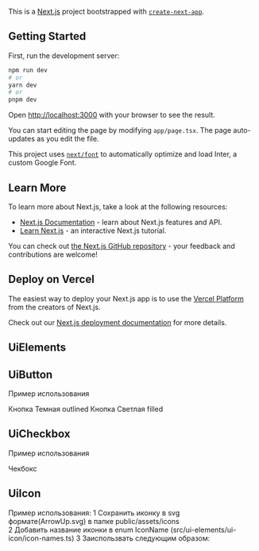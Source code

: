 This is a [Next.js](https://nextjs.org/) project bootstrapped with [`create-next-app`](https://github.com/vercel/next.js/tree/canary/packages/create-next-app).

## Getting Started

First, run the development server:

```bash
npm run dev
# or
yarn dev
# or
pnpm dev
```

Open [http://localhost:3000](http://localhost:3000) with your browser to see the result.

You can start editing the page by modifying `app/page.tsx`. The page auto-updates as you edit the file.

This project uses [`next/font`](https://nextjs.org/docs/basic-features/font-optimization) to automatically optimize and load Inter, a custom Google Font.

## Learn More

To learn more about Next.js, take a look at the following resources:

- [Next.js Documentation](https://nextjs.org/docs) - learn about Next.js features and API.
- [Learn Next.js](https://nextjs.org/learn) - an interactive Next.js tutorial.

You can check out [the Next.js GitHub repository](https://github.com/vercel/next.js/) - your feedback and contributions are welcome!

## Deploy on Vercel

The easiest way to deploy your Next.js app is to use the [Vercel Platform](https://vercel.com/new?utm_medium=default-template&filter=next.js&utm_source=create-next-app&utm_campaign=create-next-app-readme) from the creators of Next.js.

Check out our [Next.js deployment documentation](https://nextjs.org/docs/deployment) for more details.

## UiElements

## UiButton

Пример использования

<UiButton mode="dark" fillType="outlined">
Кнопка Темная outlined
</UiButton>
<UiButton mode="light" fillType="filled">
Кнопка Светлая filled
</UiButton>

## UiCheckbox

Пример использования

<UiCheckbox id="23">Чекбокс</UiCheckbox>

## UiIcon

Пример использования:
1 Сохранить иконку в svg формате(ArrowUp.svg) в папке public/assets/icons  
2 Добавить название иконки в enum IconName (src/ui-elements/ui-icon/icon-names.ts)
3 Заиспользвать следующим образом:
<UiIcon name={IconName.Analytics} size={36} />
